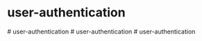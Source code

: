 # user-authentication
#   u s e r - a u t h e n t i c a t i o n  
 #   u s e r - a u t h e n t i c a t i o n  
 #   u s e r - a u t h e n t i c a t i o n  
 
